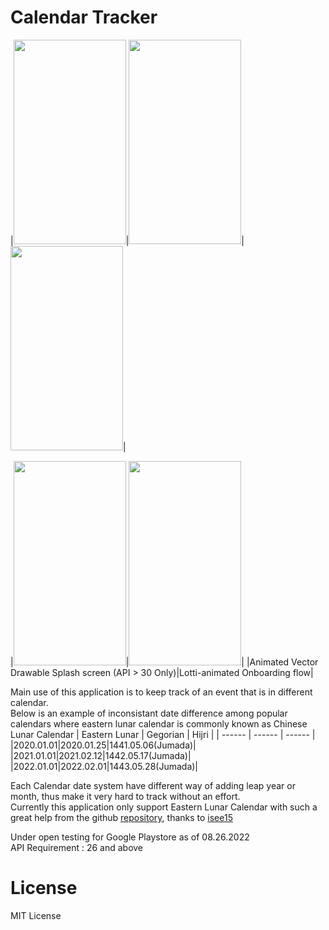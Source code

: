 # Calendar Tracker

|<img src="https://user-images.githubusercontent.com/31434297/186844357-efefb55c-83d2-4817-b24c-3c2985c0eeef.png" width="180" height="327"/>|<img src="https://user-images.githubusercontent.com/31434297/186844358-6bf0a157-baba-4c48-a5c2-fa192a2d2499.png" width="180" height="327"/>|<img src="https://user-images.githubusercontent.com/31434297/186844359-34150cad-68f7-4983-a589-6519acfffa79.png" width="180" height="327"/>|

|<img src="https://user-images.githubusercontent.com/31434297/186846380-680f5bfc-8285-4552-a7fe-6b598f8afddd.gif" width="180" height="327"/>|<img src="https://user-images.githubusercontent.com/31434297/186846394-e8a165be-1793-4ab6-8bfa-73ba85e095d7.gif" width="180" height="327"/>|
|Animated Vector Drawable Splash screen (API > 30 Only)|Lotti-animated Onboarding flow|

Main use of this application is to keep track of an event that is in different calendar.<br />
Below is an example of inconsistant date difference among popular calendars where eastern lunar calendar is commonly known as Chinese Lunar Calendar
| Eastern Lunar | Gegorian | Hijri |
| ------ | ------ | ------ |
|2020.01.01|2020.01.25|1441.05.06(Jumada)|
|2021.01.01|2021.02.12|1442.05.17(Jumada)|
|2022.01.01|2022.02.01|1443.05.28(Jumada)|

Each Calendar date system have different way of adding leap year or month, thus make it very hard to track without an effort.<br />
Currently this application only support Eastern Lunar Calendar with such a great help from the github [repository](https://github.com/isee15/Lunar-Solar-Calendar-Converter), thanks to [isee15](https://github.com/isee15)

Under open testing for Google Playstore as of 08.26.2022 <br/>
API Requirement : 26 and above

# License
MIT License
